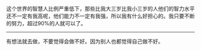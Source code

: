 这个世界的智慧人比例严重低下，那些比我大三岁比我小三岁的人他们的智力水平还不一定有我高呢，他们能力不一定有我强，所以我有什么好担心的。我只要不断的努力，超过90%的人就可以了。
___
有想法就去做，不要觉得会做不好。因为别人也都觉得自己做不好。